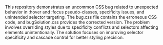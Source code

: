This repository demonstrates an uncommon CSS bug related to unexpected behavior in :hover and :focus pseudo-classes, specificity issues, and unintended selector targeting. The bug.css file contains the erroneous CSS code, and bugSolution.css provides the corrected version. The problem involves overriding styles due to specificity conflicts and selectors affecting elements unintentionally. The solution focuses on improving selector specificity and cascade control for better styling precision.